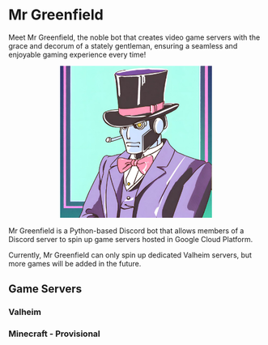 # Mr Greenfield

Meet Mr Greenfield, the noble bot that creates video game servers with the grace and decorum of a stately gentleman, ensuring a seamless and enjoyable gaming experience every time! 

<p align="center">
  <img src="https://github.com/tayl0rm/greenfield/blob/main/docs/mr-greenfield-icon.png" alt="Your image title" width="300"/>
</p>

Mr Greenfield is a Python-based Discord bot that allows members of a Discord server to spin up game servers hosted in Google Cloud Platform.

Currently, Mr Greenfield can only spin up dedicated Valheim servers, but more games will be added in the future.

## Game Servers
### Valheim

### Minecraft - Provisional
